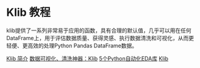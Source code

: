 # Klib 教程

<show-structure depth="2"/>

klib提供了一系列非常易于应用的函数，具有合理的默认值，几乎可以用在任何DataFrame上，用于评估数据质量、获得灵感、执行数据清洗和可视化，从而更轻便、更高效的处理Python Pandas DataFrame数据。


<seealso>
<category ref="ref_docs">
    <a href="https://mp.weixin.qq.com/s/U7JwCOEi8VN2EoxZTVpz7Q">Klib 简介</a>
    <a href="https://mp.weixin.qq.com/s/OUF5Ky2AJP__Bx3Wsq0fLg">数据可视化、清洗神器：Klib</a>
    <a href="https://mp.weixin.qq.com/s/R4fEU2iLsbJE_wNdIeI1KQ">5个Python自动化EDA库</a>
</category>
<category ref="ref_github">
    <a href="https://github.com/akanz1/klib">Klib</a>
</category>
<category ref="ref_issues"></category>
<category ref="ref_hf"></category>
<category ref="ref_ms"></category>
</seealso>